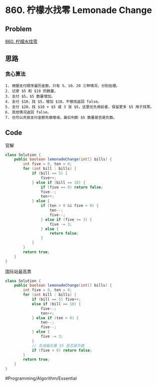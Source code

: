 # 860. 柠檬水找零 Lemonade Change

## Problem

[860. 柠檬水找零](https://leetcode-cn.com/problems/lemonade-change/) 

## 思路

### 贪心算法

	1. 根据支付顺序遍历金额，只有 5、10、20 三种情况，分别处理。
	2. 记录 $5 和 $10 的数量。
	3. 支付 $5，$5 数量增加。
	4. 支付 $10，找 $5，增加 $10，不够找返回 false。
	5. 支付 $20，找 $10 + $5 或 3 张 $5，这里优先用前者，保留更多 $5 用于找零。
	6. 其他情况返回 false。
	7. 也可以先按支付金额先做增减，最后判断 $5 数量是否是负数。

## Code

官解

```java
class Solution {
    public boolean lemonadeChange(int[] bills) {
        int five = 0, ten = 0;
        for (int bill : bills) {
            if (bill == 5) {
                five++;
            } else if (bill == 10) {
                if (five == 0) return false;
                five--;
                ten++;
            } else {
                if (ten > 0 && five > 0) {
                    ten--;
                    five--;
                } else if (five >= 3) {
                    five -= 3;
                } else {
                    return false;
                }
            }
        }
        return true;
    }
}
```

国际站最高票

```java
class Solution {
    public boolean lemonadeChange(int[] bills) {
        int five = 0, ten = 0;
        for (int bill : bills) {
            if (bill == 5) five++;
            else if (bill == 10) {
                five--;
                ten++;
            } else if (ten > 0) {
                ten--;
                five--;
            } else {
                five -= 3;
            }
            // 先减最后看 $5 是否是负数
            if (five < 0) return false;
        }
        return true;
    }
}
```

#Programming/Algorithm/Essential

